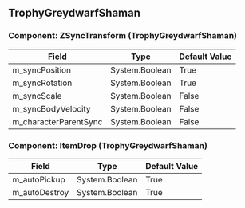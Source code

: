 ## TrophyGreydwarfShaman

### Component: ZSyncTransform (TrophyGreydwarfShaman)

|Field|Type|Default Value|
|-----|----|-------------|
|m_syncPosition|System.Boolean|True|
|m_syncRotation|System.Boolean|True|
|m_syncScale|System.Boolean|False|
|m_syncBodyVelocity|System.Boolean|False|
|m_characterParentSync|System.Boolean|False|

### Component: ItemDrop (TrophyGreydwarfShaman)

|Field|Type|Default Value|
|-----|----|-------------|
|m_autoPickup|System.Boolean|True|
|m_autoDestroy|System.Boolean|True|

